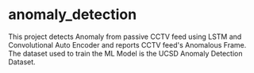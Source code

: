 # anomaly_detection
This project detects Anomaly from passive CCTV feed using LSTM and Convolutional Auto Encoder and reports CCTV feed's Anomalous Frame. The dataset used to train the ML Model is the UCSD Anomaly Detection Dataset.
